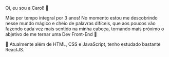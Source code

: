  Oi, eu sou a Carol! 👋

Mãe por tempo integral por 3 anos!  No momento estou me descobrindo nesse mundo mágico e cheio de palavras difíceis, 
que aos poucos vão fazendo cada vez mais sentido na minha cabeça, tornando mais próximo o abjetivo de me ternar uma Dev Front-End  💞️

🌱 Atualmente além de HTML, CSS e JavaScript, tenho estudado bastante ReactJS.




<!---
carolcoelho/carolcoelho is a ✨ special ✨ repository because its `README.md` (this file) appears on your GitHub profile.
You can click the Preview link to take a look at your changes.
--->
